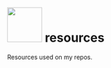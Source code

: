 <img src="https://raw.githubusercontent.com/adgellida/resources/master/resourcesicon.png" width="80"> resources
=============================================

Resources used on my repos.
